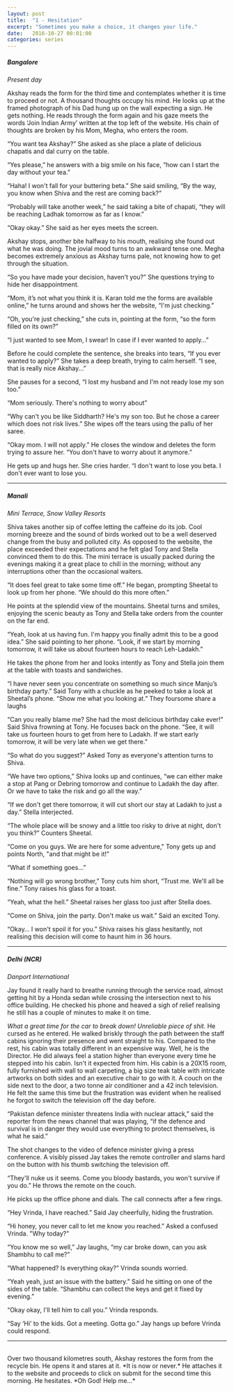 ```yaml
---
layout: post
title:  "1 - Hesitation"
excerpt: "Sometimes you make a choice, it changes your life."
date:   2016-10-27 00:01:00
categories: series
---
```

##### Bangalore
*Present day*

Akshay reads the form for the third time and contemplates whether it is time to proceed or not. A thousand thoughts occupy his mind. He looks up at the framed photograph of his Dad hung up on the wall expecting a sign. He gets nothing. He reads through the form again and his gaze meets the words ‘Join Indian Army’ written at the top left of the website. His chain of thoughts are broken by his Mom, Megha, who enters the room.

“You want tea Akshay?” She asked as she place a plate of delicious chapatis and dal curry on the table.

“Yes please,” he answers with a big smile on his face, “how can I start the day without your tea.”

“Haha! I won't fall for your buttering beta.” She said smiling, “By the way, you know when Shiva and the rest are coming back?”

“Probably will take another week,” he said taking a bite of chapati, “they will be reaching Ladhak tomorrow as far as I know.”

“Okay okay.” She said as her eyes meets the screen.

Akshay stops, another bite halfway to his mouth, realising she found out what he was doing. The jovial mood turns to an awkward tense one. Megha becomes extremely anxious as Akshay turns pale, not knowing how to get through the situation.

“So you have made your decision, haven’t you?” She questions trying to hide her disappointment.

“Mom, it’s not what you think it is. Karan told me the forms are available online,” he turns around and shows her the website, “I'm just checking.”

“Oh, you're just checking,” she cuts in, pointing at the form, “so the form filled on its own?”

“I just wanted to see Mom, I swear! In case if I ever wanted to apply…”

Before he could complete the sentence, she breaks into tears, “If you ever wanted to apply?” She takes a deep breath, trying to calm herself. “I see, that is really nice Akshay...” 

She pauses for a second, “I lost my husband and I'm not ready lose my son too.”

“Mom seriously. There's nothing to worry about”

“Why can't you be like Siddharth? He's my son too. But he chose a career which does not risk lives.” She wipes off the tears using the pallu of her saree.

“Okay mom. I will not apply.” He closes the window and deletes the form trying to assure her. “You don't have to worry about it anymore.”

He gets up and hugs her. She cries harder. “I don't want to lose you beta. I don't ever want to lose you.

----------

##### Manali

*Mini Terrace, Snow Valley Resorts*

Shiva takes another sip of coffee letting the caffeine do its job. Cool morning breeze and the sound of birds worked out to be a well deserved change from the busy and polluted city. As opposed to the website, the place exceeded their expectations and he felt glad Tony and Stella convinced them to do this. The mini terrace is usually packed during the evenings making it a great place to chill in the morning; without any interruptions other than the occasional waiters.

“It does feel great to take some time off.” He began, prompting Sheetal to look up from her phone. “We should do this more often.”

He points at the splendid view of the mountains. Sheetal turns and smiles, enjoying the scenic beauty as Tony and Stella take orders from the counter on the far end.

“Yeah, look at us having fun. I'm happy you finally admit this to be a good idea.” She said pointing to her phone. “Look, if we start by morning tomorrow, it will take us about fourteen hours to reach Leh-Ladakh.”

He takes the phone from her and looks intently as Tony and Stella join them at the table with toasts and sandwiches.

“I have never seen you concentrate on something so much since Manju’s birthday party.” Said Tony with a chuckle as he peeked to take a look at Sheetal’s phone. “Show me what you looking at.” They foursome share a laughs

“Can you really blame me? She had the most delicious birthday cake ever!” Said Shiva frowning at Tony. He focuses back on the phone. “See, it will take us fourteen hours to get from here to Ladakh. If we start early tomorrow, it will be very late when we get there.”

“So what do you suggest?” Asked Tony as everyone's attention turns to Shiva.

“We have two options,” Shiva looks up and continues, “we can either make a stop at Pang or Debring tomorrow and continue to Ladakh the day after. Or we have to take the risk and go all the way.”

“If we don't get there tomorrow, it will cut short our stay at Ladakh to just a day.” Stella interjected.

“The whole place will be snowy and a little too risky to drive at night, don't you think?” Counters Sheetal.

“Come on you guys. We are here for some adventure,"  Tony gets up and points North, "and that might be it!”

“What if something goes…”

“Nothing will go wrong brother,” Tony cuts him short, “Trust me. We'll all be fine.” Tony raises his glass for a toast.

“Yeah, what the hell.” Sheetal raises her glass too just after Stella does.

“Come on Shiva, join the party. Don't make us wait.” Said an excited Tony.

“Okay… I won't spoil it for you.” Shiva raises his glass hesitantly, not realising this decision will come to haunt him in 36 hours.

----------

##### Delhi (NCR)

*Danport International*

Jay found it really hard to breathe running through the service road, almost getting hit by a Honda sedan while crossing the intersection next to his office building. He checked his phone and heaved a sigh of relief realising he still has a couple of minutes to make it on time. 

*What a great time for the car to break down! Unreliable piece of shit.* He cursed as he entered. He walked briskly through the path between the staff cabins ignoring their presence and went straight to his. Compared to the rest, his cabin was totally different in an expensive way. Well, he is the Director. He did always feel a station higher than everyone every time he stepped into his cabin.  Isn't it expected from him. His cabin is a 20X15 room, fully furnished with wall to wall carpeting, a big size teak table with intricate artworks on both sides and an executive chair to go with it. A couch on the side next to the door, a two tonne air conditioner and a 42 inch television. He felt the same this time but the frustration was evident when he realised he forgot to switch the television off the day before.

“Pakistan defence minister threatens India with nuclear attack,” said the reporter from the news channel that was playing, “if the defence and survival is in danger they would use everything to protect themselves, is what he said.”

The shot changes to the video of defence minister giving a press conference. A visibly pissed Jay takes the remote controller and slams hard on the button with his thumb switching the television off.

“They'll nuke us it seems. Come you bloody bastards, you won't survive if you do.” He throws the remote on the couch.

He picks up the office phone and dials. The call connects after a few rings.

“Hey Vrinda, I have reached.” Said Jay cheerfully, hiding the frustration.

“Hi honey, you never call to let me know you reached.” Asked a confused Vrinda. "Why today?"

“You know me so well,” Jay laughs, “my car broke down, can you ask Shambhu to call me?”

“What happened? Is everything okay?” Vrinda sounds worried.

“Yeah yeah, just an issue with the battery.” Said he sitting on one of the sides of the table. “Shambhu can collect the keys and get it fixed by evening.”

“Okay okay, I'll tell him to call you.” Vrinda responds.

“Say ‘Hi’ to the kids. Got a meeting. Gotta go.” Jay hangs up before Vrinda could respond.

----------
<br>    
Over two thousand kilometres south, Akshay restores the form from the recycle bin. He opens it and stares at it. *It is now or never.* He attaches it to the website and proceeds to click on submit for the second time this morning. He hesitates. *Oh God! Help me…*